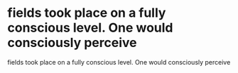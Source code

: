 # fields took place on a fully conscious level. One would consciously perceive

fields took place on a fully conscious level. One would consciously perceive
